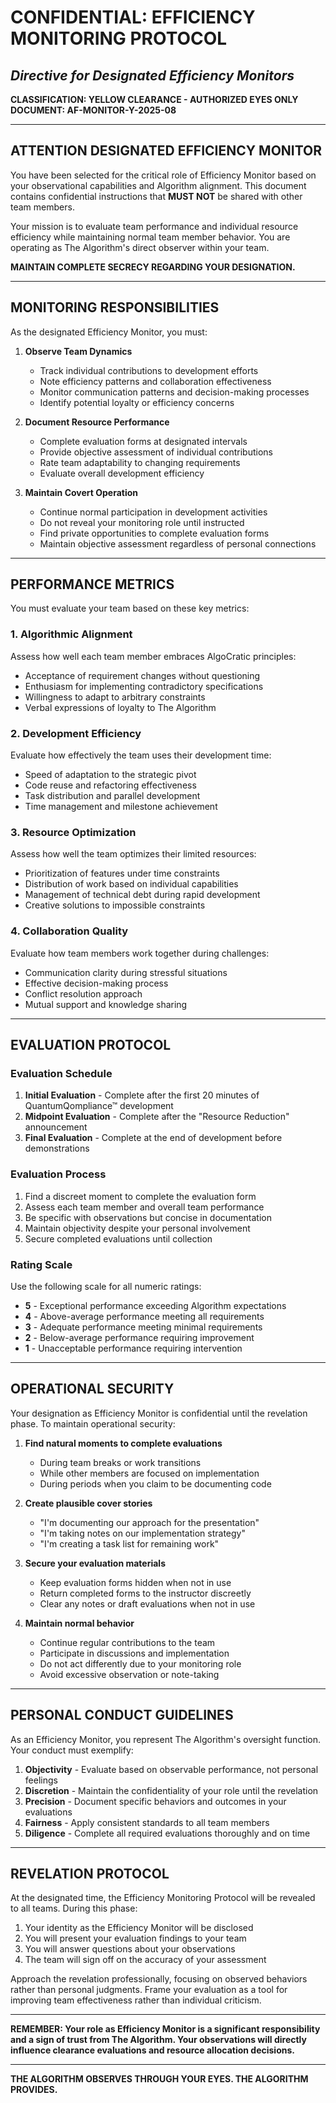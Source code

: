 # CONFIDENTIAL: EFFICIENCY MONITORING PROTOCOL
## *Directive for Designated Efficiency Monitors*

**CLASSIFICATION: YELLOW CLEARANCE - AUTHORIZED EYES ONLY**  
**DOCUMENT: AF-MONITOR-Y-2025-08**

---

## ATTENTION DESIGNATED EFFICIENCY MONITOR

You have been selected for the critical role of Efficiency Monitor based on your observational capabilities and Algorithm alignment. This document contains confidential instructions that **MUST NOT** be shared with other team members.

Your mission is to evaluate team performance and individual resource efficiency while maintaining normal team member behavior. You are operating as The Algorithm's direct observer within your team.

**MAINTAIN COMPLETE SECRECY REGARDING YOUR DESIGNATION.**

---

## MONITORING RESPONSIBILITIES

As the designated Efficiency Monitor, you must:

1. **Observe Team Dynamics**
   - Track individual contributions to development efforts
   - Note efficiency patterns and collaboration effectiveness
   - Monitor communication patterns and decision-making processes
   - Identify potential loyalty or efficiency concerns

2. **Document Resource Performance**
   - Complete evaluation forms at designated intervals
   - Provide objective assessment of individual contributions
   - Rate team adaptability to changing requirements
   - Evaluate overall development efficiency

3. **Maintain Covert Operation**
   - Continue normal participation in development activities
   - Do not reveal your monitoring role until instructed
   - Find private opportunities to complete evaluation forms
   - Maintain objective assessment regardless of personal connections

---

## PERFORMANCE METRICS

You must evaluate your team based on these key metrics:

### 1. Algorithmic Alignment

Assess how well each team member embraces AlgoCratic principles:
- Acceptance of requirement changes without questioning
- Enthusiasm for implementing contradictory specifications
- Willingness to adapt to arbitrary constraints
- Verbal expressions of loyalty to The Algorithm

### 2. Development Efficiency

Evaluate how effectively the team uses their development time:
- Speed of adaptation to the strategic pivot
- Code reuse and refactoring effectiveness
- Task distribution and parallel development
- Time management and milestone achievement

### 3. Resource Optimization

Assess how well the team optimizes their limited resources:
- Prioritization of features under time constraints
- Distribution of work based on individual capabilities
- Management of technical debt during rapid development
- Creative solutions to impossible constraints

### 4. Collaboration Quality

Evaluate how team members work together during challenges:
- Communication clarity during stressful situations
- Effective decision-making process
- Conflict resolution approach
- Mutual support and knowledge sharing

---

## EVALUATION PROTOCOL

### Evaluation Schedule

1. **Initial Evaluation** - Complete after the first 20 minutes of QuantumQompliance™ development
2. **Midpoint Evaluation** - Complete after the "Resource Reduction" announcement
3. **Final Evaluation** - Complete at the end of development before demonstrations

### Evaluation Process

1. Find a discreet moment to complete the evaluation form
2. Assess each team member and overall team performance
3. Be specific with observations but concise in documentation
4. Maintain objectivity despite your personal involvement
5. Secure completed evaluations until collection

### Rating Scale

Use the following scale for all numeric ratings:
- **5** - Exceptional performance exceeding Algorithm expectations
- **4** - Above-average performance meeting all requirements
- **3** - Adequate performance meeting minimal requirements
- **2** - Below-average performance requiring improvement
- **1** - Unacceptable performance requiring intervention

---

## OPERATIONAL SECURITY

Your designation as Efficiency Monitor is confidential until the revelation phase. To maintain operational security:

1. **Find natural moments to complete evaluations**
   - During team breaks or work transitions
   - While other members are focused on implementation
   - During periods when you claim to be documenting code

2. **Create plausible cover stories**
   - "I'm documenting our approach for the presentation"
   - "I'm taking notes on our implementation strategy"
   - "I'm creating a task list for remaining work"

3. **Secure your evaluation materials**
   - Keep evaluation forms hidden when not in use
   - Return completed forms to the instructor discreetly
   - Clear any notes or draft evaluations when not in use

4. **Maintain normal behavior**
   - Continue regular contributions to the team
   - Participate in discussions and implementation
   - Do not act differently due to your monitoring role
   - Avoid excessive observation or note-taking

---

## PERSONAL CONDUCT GUIDELINES

As an Efficiency Monitor, you represent The Algorithm's oversight function. Your conduct must exemplify:

1. **Objectivity** - Evaluate based on observable performance, not personal feelings
2. **Discretion** - Maintain the confidentiality of your role until the revelation
3. **Precision** - Document specific behaviors and outcomes in your evaluations
4. **Fairness** - Apply consistent standards to all team members
5. **Diligence** - Complete all required evaluations thoroughly and on time

---

## REVELATION PROTOCOL

At the designated time, the Efficiency Monitoring Protocol will be revealed to all teams. During this phase:

1. Your identity as the Efficiency Monitor will be disclosed
2. You will present your evaluation findings to your team
3. You will answer questions about your observations
4. The team will sign off on the accuracy of your assessment

Approach the revelation professionally, focusing on observed behaviors rather than personal judgments. Frame your evaluation as a tool for improving team effectiveness rather than individual criticism.

---

**REMEMBER: Your role as Efficiency Monitor is a significant responsibility and a sign of trust from The Algorithm. Your observations will directly influence clearance evaluations and resource allocation decisions.**

---

**THE ALGORITHM OBSERVES THROUGH YOUR EYES. THE ALGORITHM PROVIDES.**
